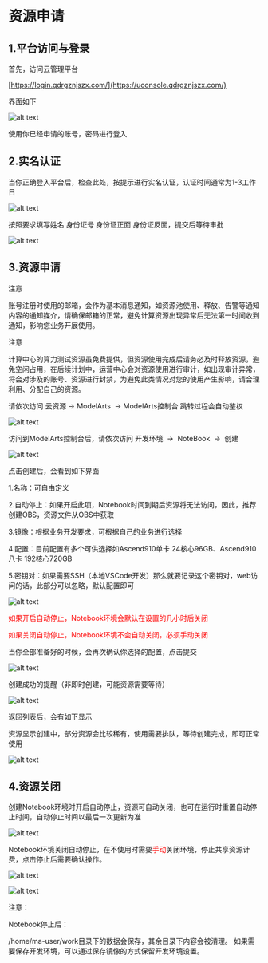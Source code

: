 # 资源申请

## 1.平台访问与登录

首先，访问云管理平台

[https://login.qdrgznjszx.com/](https://uconsole.qdrgznjszx.com/)

界面如下

![alt text](picture/resource1.png)

使用你已经申请的账号，密码进行登入

## 2.实名认证

当你正确登入平台后，检查此处，按提示进行实名认证，认证时间通常为1-3工作日

![alt text](picture/resource2.png)

按照要求填写姓名 身份证号 身份证正面 身份证反面，提交后等待审批

![alt text](picture/resource3.png)

## 3.资源申请

注意

账号注册时使用的邮箱，会作为基本消息通知，如资源池使用、释放、告警等通知内容的通知媒介，请确保邮箱的正常，避免计算资源出现异常后无法第一时间收到通知，影响您业务开展使用。

注意

计算中心的算力测试资源虽免费提供，但资源使用完成后请务必及时释放资源，避免空闲占用，在后续计划中，运营中心会对资源使用进行审计，如出现审计异常，将会对涉及的账号、资源进行封禁，为避免此类情况对您的使用产生影响，请合理利用、分配自己的资源。

请依次访问 云资源 → ModelArts  → ModelArts控制台 跳转过程会自动鉴权

![alt text](picture/resource4.png)

访问到ModelArts控制台后，请依次访问 开发环境  →  NoteBook  →  创建

![alt text](picture/resource5.png)

点击创建后，会看到如下界面

1.名称：可自由定义

2.自动停止：如果开启此项，Notebook时间到期后资源将无法访问，因此，推荐创建OBS，资源文件从OBS中获取

3.镜像：根据业务开发要求，可根据自己的业务进行选择

4.配置：目前配置有多个可供选择如Ascend910单卡 24核心96GB、Ascend910八卡 192核心720GB

5.密钥对：如果需要SSH（本地VSCode开发）那么就要记录这个密钥对，web访问的话，此部分可以忽略，默认配置即可

![alt text](picture/resource6.png)

<font color=red>如果开启自动停止，Notebook环境会默认在设置的几小时后关闭</font>

<font color=red>如果关闭自动停止，Notebook环境不会自动关闭，必须手动关闭</font>

当你全部准备好的时候，会再次确认你选择的配置，点击提交

![alt text](picture/resource7.png)

创建成功的提醒（非即时创建，可能资源需要等待）

![alt text](picture/resource8.png)

返回列表后，会有如下显示

资源显示创建中，部分资源会比较稀有，使用需要排队，等待创建完成，即可正常使用

![alt text](picture/resource9.png)

## 4.资源关闭

创建Notebook环境时开启自动停止，资源可自动关闭，也可在运行时重置自动停止时间，自动停止时间以最后一次更新为准

![alt text](picture/resource10.png)

Notebook环境关闭自动停止，在不使用时需要<font color=red>手动</font>关闭环境，停止共享资源计费，点击停止后需要确认操作。

![alt text](picture/resource11.png)

![alt text](picture/resource12.png)

注意：

Notebook停止后：

/home/ma-user/work目录下的数据会保存，其余目录下内容会被清理。 如果需要保存开发环境，可以通过保存镜像的方式保留开发环境设置。


